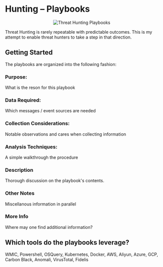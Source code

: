 # Hunting – Playbooks

<p align="center">
  <img src="https://d1l21ng1r9w8na.cloudfront.net/article/images/740x500/dimg/dreamstime_xl_57500999.jpg" title="Threat Hunting Playbooks"/>
</p>

Threat Hunting is rarely repeatable with predictable outcomes.  This is my attempt to enable threat hunters to take a step in that direction.   

## Getting Started
  
The playbooks are organized into the following fashion:

### Purpose:
What is the reson for this playbook

### Data Required:
Which messages / event sources are needed

### Collection Considerations:
Notable observations and cares when collecting information

### Analysis Techniques:
A simple walkthrough the procedure

### Description
Thorough discussion on the playbook's contents.


### Other Notes
Miscellanous information in parallel

### More Info 
Where may one find additional information?

## Which tools do the playbooks leverage?
WMIC, Powershell, OSQuery, Kubernetes, Docker, AWS, Aliyun, Azure, GCP, Carbon Black, Anomali, VirusTotal, Fidelis
